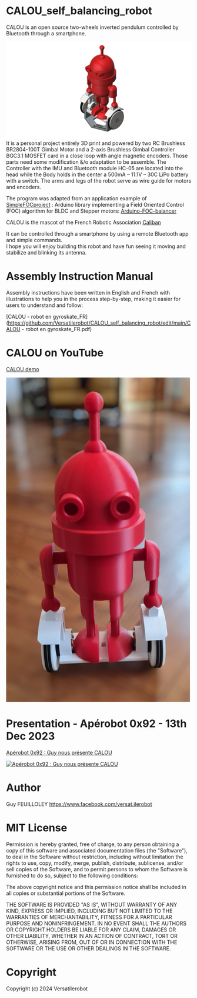 # CALOU_self_balancing_robot
CALOU is an open source two-wheels inverted pendulum controlled by Bluetooth through a smartphone.

![3D-Calou.png](/img/3D-Calou.png)
It is a personal project entirely 3D print and powered by two RC Brushless BR2804-100T Gimbal Motor and a 2-axis Brushless Gimbal Controller BGC3.1 MOSFET card in a close loop with angle magnetic encoders. Those parts need some modification &/o adaptation to be assemble. The Controller with the IMU and Bluetooth module HC-05 are located into the head while the Body holds in the center a 500mA – 11.1V – 30C LiPo battery with a switch. The arms and legs of the robot serve as wire guide for motors and encoders.

The program was adapted from an application example of [SimpleFOCproject](https://github.com/simplefoc) : Arduino library implementing a Field Oriented Control (FOC) algorithm for BLDC and Stepper motors: [Arduino-FOC-balancer](https://github.com/simplefoc/Arduino-FOC-balancer)

CALOU is the mascot of the French Robotic Association [Caliban](https://www.facebook.com/AssoCaliban)

It can be controlled through a smartphone by using a remote Bluetooth app and simple commands.   
I hope you will enjoy building this robot and have fun seeing it moving and stabilize and blinking its antenna.

# Assembly Instruction Manual

Assembly instructions have been written in English and French with illustrations to help you in the process step-by-step, making it easier for users to understand and follow:  

[CALOU - robot en gyroskate_FR](https://github.com/Versatilerobot/CALOU_self_balancing_robot/edit/main/CALOU - robot en gyroskate_FR.pdf)

# CALOU on YouTube
[CALOU demo](https://youtu.be/TESaMDyrZCY?si=MoILjAsdVkf6BUT1)

[<img src="/img/Photo%20Calou.png" width="500">](https://youtu.be/TESaMDyrZCY?si=MoILjAsdVkf6BUT1)

# Presentation - Apérobot 0x92 - 13th Dec 2023
[Apérobot 0x92 : Guy nous présente CALOU](https://youtu.be/fIwBQCcEI_Y?si=7qKZwHnpSAFOepEM)

[![Apérobot 0x92 : Guy nous présente CALOU](https://i.ytimg.com/vi/fIwBQCcEI_Y/maxresdefault.jpg)](https://youtu.be/fIwBQCcEI_Y?si=7qKZwHnpSAFOepEM)

# Author

Guy FEUILLOLEY
https://www.facebook.com/versat.ilerobot

# MIT License
Permission is hereby granted, free of charge, to any person obtaining a copy of this software and associated documentation files (the "Software"), to deal in the Software without restriction, including without limitation the rights to use, copy, modify, merge, publish, distribute, sublicense, and/or sell copies of the Software, and to permit persons to whom the Software is furnished to do so, subject to the following conditions:

The above copyright notice and this permission notice shall be included in all copies or substantial portions of the Software.

THE SOFTWARE IS PROVIDED "AS IS", WITHOUT WARRANTY OF ANY KIND, EXPRESS OR
IMPLIED, INCLUDING BUT NOT LIMITED TO THE WARRANTIES OF MERCHANTABILITY, FITNESS FOR A PARTICULAR PURPOSE AND NONINFRINGEMENT. IN NO EVENT SHALL THE
AUTHORS OR COPYRIGHT HOLDERS BE LIABLE FOR ANY CLAIM, DAMAGES OR OTHER LIABILITY, WHETHER IN AN ACTION OF CONTRACT, TORT OR OTHERWISE, ARISING FROM, OUT OF OR IN CONNECTION WITH THE SOFTWARE OR THE USE OR OTHER DEALINGS IN THE SOFTWARE.

# Copyright
Copyright (c) 2024 Versatilerobot
